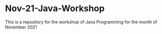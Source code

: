 # Nov-21-Java-Workshop
This is a repository for the workshop of Java Programming for the month of November 2021
